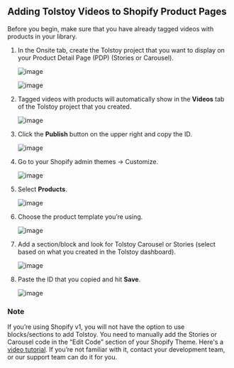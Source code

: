 ## Adding Tolstoy Videos to Shopify Product Pages

Before you begin, make sure that you have already tagged videos with products in your library.

1. In the Onsite tab, create the Tolstoy project that you want to display on your Product Detail Page (PDP) (Stories or Carousel).

   ![image](https://github.com/GoTolstoy/tolstoy-toly-kb/assets/159800692/5ee2ce87-e643-4b60-920f-bbb1ac5b4d9d)

   ![image](https://github.com/GoTolstoy/tolstoy-toly-kb/assets/159800692/69797c46-5313-4b7b-bef1-f7ea66d110e1)

2. Tagged videos with products will automatically show in the **Videos** tab of the Tolstoy project that you created.

   ![image](https://github.com/GoTolstoy/tolstoy-toly-kb/assets/159800692/fc482999-1672-4acd-baed-1d30b3d84f73)

3. Click the **Publish** button on the upper right and copy the ID.

   ![image](https://github.com/GoTolstoy/tolstoy-toly-kb/assets/159800692/bb08a488-c975-42c9-8429-f1bc50bde4a0)

4. Go to your Shopify admin themes -> Customize.

   ![image](https://github.com/GoTolstoy/tolstoy-toly-kb/assets/159800692/f1c2f5dd-6018-419d-850f-df80503ba990)

5. Select **Products**.

   ![image](https://github.com/GoTolstoy/tolstoy-toly-kb/assets/159800692/bef4d56c-36dc-4680-82ad-dccdf5e53b9a)

6. Choose the product template you’re using.

   ![image](https://github.com/GoTolstoy/tolstoy-toly-kb/assets/159800692/622e34ad-e1ec-421a-8d89-90aa2e0cfa62)

7. Add a section/block and look for Tolstoy Carousel or Stories (select based on what you created in the Tolstoy dashboard).

   ![image](https://github.com/GoTolstoy/tolstoy-toly-kb/assets/159800692/cd2e5cc1-6d09-48de-a5ab-210a634e562c)

8. Paste the ID that you copied and hit **Save**.

   ![image](https://github.com/GoTolstoy/tolstoy-toly-kb/assets/159800692/1eb0bb52-319a-459b-b093-84e09b242b11)

### Note

If you’re using Shopify v1, you will not have the option to use blocks/sections to add Tolstoy. You need to manually add the Stories or Carousel code in the “Edit Code” section of your Shopify Theme. Here's a [video tutorial](https://share.synthesia.io/bd6215d0-bc3b-40de-8487-0d1a2e6a5997). If you’re not familiar with it, contact your development team, or our support team can do it for you.